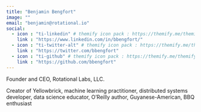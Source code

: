 ```yaml
---
title: "Benjamin Bengfort"
image: ""
email: "benjamin@rotational.io"
social:
  - icon : "ti-linkedin" # themify icon pack : https://themify.me/themify-icons
    link : "https://www.linkedin.com/in/bbengfort/"
  - icon : "ti-twitter-alt" # themify icon pack : https://themify.me/themify-icons
    link : "https://twitter.com/bbengfort"
  - icon : "ti-github" # themify icon pack : https://themify.me/themify-icons
    link : "https://github.com/bbengfort"
---
```


Founder and CEO, Rotational Labs, LLC.

Creator of Yellowbrick, machine learning practitioner, distributed systems developer, data science educator, O’Reilly author, Guyanese-American, BBQ enthusiast
